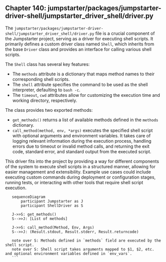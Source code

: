 ## Chapter 140: jumpstarter/packages/jumpstarter-driver-shell/jumpstarter_driver_shell/driver.py

 The `jumpstarter/packages/jumpstarter-driver-shell/jumpstarter_driver_shell/driver.py` file is a crucial component of the Jumpstarter project, serving as a driver for executing shell scripts. It primarily defines a custom driver class named `Shell`, which inherits from the base `Driver` class and provides an interface for calling various shell scripts.

   The `Shell` class has several key features:

   - The `methods` attribute is a dictionary that maps method names to their corresponding shell scripts.
   - The `shell` attribute specifies the command to be used as the shell interpreter, defaulting to `bash -c`.
   - The `timeout`, `cwd` attributes allow for customizing the execution time and working directory, respectively.

   The class provides two exported methods:

   - `get_methods()` returns a list of available methods defined in the `methods` dictionary.
   - `call_method(method, env, *args)` executes the specified shell script with optional arguments and environment variables. It takes care of logging relevant information during the execution process, handling errors due to timeout or invalid method calls, and returning the exit code, standard error, and standard output from the executed script.

   This driver fits into the project by providing a way for different components of the system to execute shell scripts in a structured manner, allowing for easier management and extensibility. Example use cases could include executing custom commands during deployment or configuration stages, running tests, or interacting with other tools that require shell script execution.

 ```mermaid
    sequenceDiagram
        participant Jumpstarter as J
        participant ShellDriver as S

    J->>S: get_methods()
    S-->>J: [List of methods]

    J->>S: call_method(Method, Env, Args)
    S-->>J: (Result.stdout, Result.stderr, Result.returncode)

    note over S: Methods defined in `methods` field are executed by the shell script.
    note over S: Shell script takes arguments mapped to $1, $2, etc. and optional environment variables defined in `env_vars`.
    ```